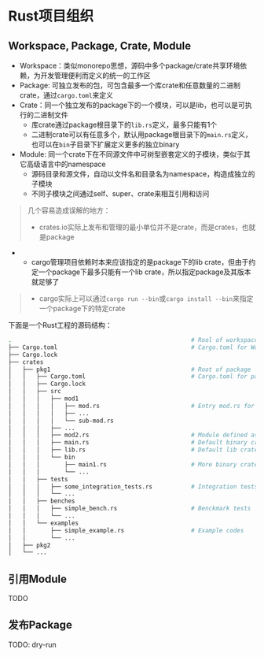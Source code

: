 # Rust项目组织

## Workspace, Package, Crate, Module

- Workspace：类似monorepo思想，源码中多个package/crate共享环境依赖，为开发管理便利而定义的统一的工作区
- Package: 可独立发布的包，可包含最多一个库crate和任意数量的二进制crate，通过`cargo.toml`来定义
- Crate：同一个独立发布的package下的一个模块，可以是lib，也可以是可执行的二进制文件
    - 库crate通过package根目录下的`lib.rs`定义，最多只能有1个
    - 二进制crate可以有任意多个，默认用package根目录下的`main.rs`定义，也可以在`bin`子目录下扩展定义更多的独立binary
- Module: 同一个crate下在不同源文件中可树型嵌套定义的子模块，类似于其它高级语言中的namespace
    - 源码目录和源文件，自动以文件名和目录名为namespace，构造成独立的子模块
    - 不同子模块之间通过self、super、crate来相互引用和访问

> 几个容易造成误解的地方：
> - crates.io实际上发布和管理的最小单位并不是crate，而是crates，也就是package
- - cargo管理项目依赖时本来应该指定的是package下的lib crate，但由于约定一个package下最多只能有一个lib crate，所以指定package及其版本就足够了
> - cargo实际上可以通过`cargo run --bin`或`cargo install --bin`来指定一个package下的特定crate

下面是一个Rust工程的源码结构：
```sh
.                                                   # Rool of workspace    
├── Cargo.toml                                      # Cargo.toml for Workspace 
├── Cargo.lock
├── crates
│   ├── pkg1                                        # Root of package
│   │   ├── Cargo.toml                              # Cargo.toml for package
│   │   ├── Cargo.lock
│   │   ├── src
│   │   │   ├── mod1                                
│   │   │   │   ├── mod.rs                          # Entry mod.rs for a module (folder)    
│   │   │   │   ├── ...
│   │   │   │   └── sub-mod.rs                      
│   │   │   ├── ...
│   │   │   ├── mod2.rs                             # Module defined as source file
│   │   │   ├── main.rs                             # Default binary crate
│   │   │   ├── lib.rs                              # Default lib crate
│   │   │   └── bin
│   │   │       ├── main1.rs                        # More binary crate
│   │   │       └── ...
│   │   ├── tests
│   │   │   ├── some_integration_tests.rs           # Integration tests
│   │   │   └── ...
│   │   ├── benches
│   │   │   ├── simple_bench.rs                     # Benckmark tests    
│   │   │   └── ...
│   │   └── examples
│   │       ├── simple_example.rs                   # Example codes
│   │       └── ...
│   ├── pkg2
│   └── ...

```

## 引用Module

TODO

## 发布Package

TODO: dry-run

